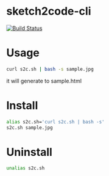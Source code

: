 # sketch2code-cli
[![Build Status](https://travis-ci.org/GitHub30/sketch2code-cli.svg?branch=master)](https://travis-ci.org/GitHub30/sketch2code-cli)

# Usage
```bash
curl s2c.sh | bash -s sample.jpg
```
it will generate to sample.html

# Install
```bash
alias s2c.sh='curl s2c.sh | bash -s'
s2c.sh sample.jpg
```

# Uninstall
```bash
unalias s2c.sh
```
